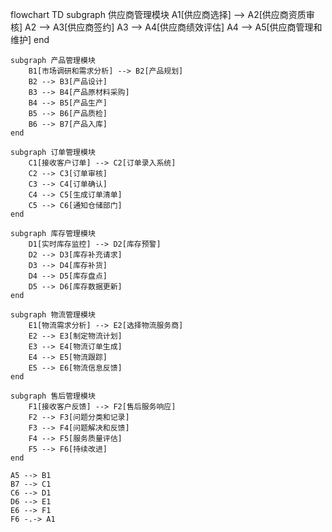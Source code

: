 flowchart TD
    subgraph 供应商管理模块
        A1[供应商选择] --> A2[供应商资质审核]
        A2 --> A3[供应商签约]
        A3 --> A4[供应商绩效评估]
        A4 --> A5[供应商管理和维护]
    end

    subgraph 产品管理模块
        B1[市场调研和需求分析] --> B2[产品规划]
        B2 --> B3[产品设计]
        B3 --> B4[产品原材料采购]
        B4 --> B5[产品生产]
        B5 --> B6[产品质检]
        B6 --> B7[产品入库]
    end

    subgraph 订单管理模块
        C1[接收客户订单] --> C2[订单录入系统]
        C2 --> C3[订单审核]
        C3 --> C4[订单确认]
        C4 --> C5[生成订单清单]
        C5 --> C6[通知仓储部门]
    end

    subgraph 库存管理模块
        D1[实时库存监控] --> D2[库存预警]
        D2 --> D3[库存补充请求]
        D3 --> D4[库存补货]
        D4 --> D5[库存盘点]
        D5 --> D6[库存数据更新]
    end

    subgraph 物流管理模块
        E1[物流需求分析] --> E2[选择物流服务商]
        E2 --> E3[制定物流计划]
        E3 --> E4[物流订单生成]
        E4 --> E5[物流跟踪]
        E5 --> E6[物流信息反馈]
    end

    subgraph 售后管理模块
        F1[接收客户反馈] --> F2[售后服务响应]
        F2 --> F3[问题分类和记录]
        F3 --> F4[问题解决和反馈]
        F4 --> F5[服务质量评估]
        F5 --> F6[持续改进]
    end

    A5 --> B1
    B7 --> C1
    C6 --> D1
    D6 --> E1
    E6 --> F1
    F6 -.-> A1
